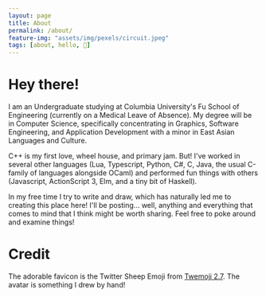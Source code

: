 ```yaml
---
layout: page
title: About
permalink: /about/
feature-img: "assets/img/pexels/circuit.jpeg"
tags: [about, hello, 👋]
---
```


# Hey there!

I am an Undergraduate studying at Columbia University's Fu School of Engineering (currently on a Medical Leave of Absence). My degree will be in Computer Science, specifically concentrating in Graphics, Software Engineering, and Application Development with a minor in East Asian Languages and Culture.

C++ is my first love, wheel house, and primary jam. But! I've worked in several other languages (Lua, Typescript, Python, C#, C, Java, the usual C-family of languages alongside OCaml) and performed fun things with others (Javascript, ActionScript 3, Elm, and a tiny bit of Haskell).

In my free time I try to write and draw, which has naturally led me to creating this place here! I'll be posting... well, anything and everything that comes to mind that I think might be worth sharing. Feel free to poke around and examine things!


# Credit

The adorable favicon is the Twitter Sheep Emoji from [Twemoji 2.7](https://github.com/twitter/twemoji). The avatar is something I drew by hand! 
